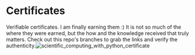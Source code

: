 # Certificates

Verifiable certificates. I am finally earning them :) It is not so much of the where they were earned, but the how and the knowledge received that truly matters.
Check out this repo's branches to grab the links and verify the authenticity.![scientific_computing_with_python_certificate](https://user-images.githubusercontent.com/102440475/179436488-1efe5f33-df41-4804-ba86-b703627b10c9.png)
